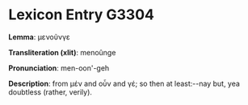 # Lexicon Entry G3304

**Lemma**: μενοῦνγε

**Transliteration (xlit)**: menoûnge

**Pronunciation**: men-oon'-geh

**Description**:
from μέν and οὖν and γέ; so then at least:--nay but, yea doubtless (rather, verily).
